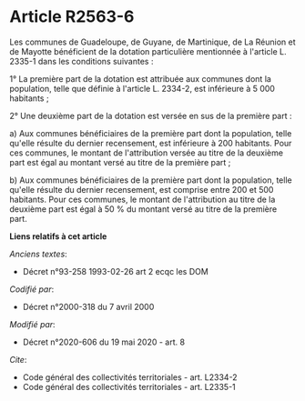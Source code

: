 # Article R2563-6

Les communes de Guadeloupe, de Guyane, de Martinique, de La Réunion et de Mayotte bénéficient de la dotation particulière
mentionnée à l'article L. 2335-1 dans les conditions suivantes :

1° La première part de la dotation est attribuée aux communes dont la population, telle que définie à l'article L. 2334-2,
est inférieure à 5 000 habitants ;

2° Une deuxième part de la dotation est versée en sus de la première part :

a) Aux communes bénéficiaires de la première part dont la population, telle qu'elle résulte du dernier recensement, est
inférieure à 200 habitants. Pour ces communes, le montant de l'attribution versée au titre de la deuxième part est égal au
montant versé au titre de la première part ;

b) Aux communes bénéficiaires de la première part dont la population, telle qu'elle résulte du dernier recensement, est
comprise entre 200 et 500 habitants. Pour ces communes, le montant de l'attribution au titre de la deuxième part est égal à
50 % du montant versé au titre de la première part.

**Liens relatifs à cet article**

_Anciens textes_:

  - Décret n°93-258 1993-02-26 art 2 ecqc les DOM

_Codifié par_:

  - Décret n°2000-318 du 7 avril 2000

_Modifié par_:

  - Décret n°2020-606 du 19 mai 2020 - art. 8

_Cite_:

  - Code général des collectivités territoriales - art. L2334-2
  - Code général des collectivités territoriales - art. L2335-1
